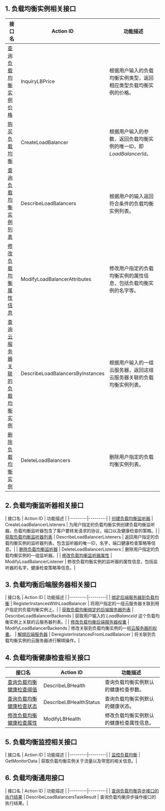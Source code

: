 ## 1. 负载均衡实例相关接口

| 接口名 | Action ID | 功能描述 |
|---------|---------|---------|
| [查询负载均衡实例价格](/doc/api/244/1328) | InquiryLBPrice | 根据用户输入的负载均衡实例类型，返回相应类型负载均衡实例的价格。|
| [购买负载均衡](/doc/api/244/1254)  | CreateLoadBalancer | 根据用户输入的参数，返回负载均衡实例的唯一ID，即 *LoadBalancerId*。|
| [查询负载均衡实例列表](/doc/api/244/1261) | DescribeLoadBalancers | 根据用户的输入返回符合条件的负载均衡实例列表。|
| [修改负载均衡属性信息](/doc/api/244/修改负载均衡属性信息) | ModifyLoadBalancerAttributes |  修改用户指定的负载均衡实例的属性信息，包括负载均衡实例的名字等。|
| [查询云服务器关联的负载均衡实例](/doc/api/244/查询云服务器关联的负载均衡实例) | DescribeLoadBalancersByInstances | 根据用户输入的一组云服务器，返回这组云服务器关联的负载均衡实例列表。|
| [删除负载均衡实例](/doc/api/244/删除负载均衡)| DeleteLoadBalancers | 删除用户指定的负载均衡实例列表。|

## 2. 负载均衡监听器相关接口
| 接口名 | Action ID | 功能描述 |
|---------|---------|
|  [创建负载均衡监听器](/doc/api/244/创建负载均衡监听器)  | CreateLoadBalancerListeners | 为用户指定的负载均衡实例创建负载均衡监听器。负载均衡监听器包含了客户要转发请求的协议，端口以及健康检查的策略。|
| [获取负载均衡监听器列表](/doc/api/244/获取负载均衡监听器列表) | DescribeLoadBalancerListeners | 返回用户指定的负载均衡实例的监听器列表。包含监听器的唯一ID，名字，端口健康检查策略等信息。|
| [删除负载均衡监听器](/doc/api/244/删除负载均衡监听器)  | DeleteLoadBalancerListeners |  删除用户指定的负载均衡实例的一组监听器。|
| [修改负载均衡监听器属性](/doc/api/244/修改负载均衡监听器属性)  | ModifyLoadBalancerListener |  修改负载均衡实例的监听器的属性信息，包括监听器的名字，健康检查策略等信息。|

## 3. 负载均衡后端服务器相关接口
| 接口名 | Action ID | 功能描述 |
|---------|---------|
| [绑定后端服务器到负载均衡](/doc/api/244/绑定后端服务器到负载均衡) | RegisterInstancesWithLoadBalancer | 将用户指定的一组云服务器关联到用户指定的负载均衡实例上。|
| [获取负载均衡绑定的后端服务器列表](/doc/api/244/获取负载均衡绑定的后端服务器列表) | DescribeLoadBalancerBackends | 获取用户输入的 *LoadBalanceId* 这个负载均衡实例上关联的云服务器列表。| 
|  [修改负载均衡后端服务器权重](/doc/api/244/修改负载均衡器后端服务器权重) | ModifyLoadBalancerBackends | 修改关联到负载均衡实例的一组[云服务器的权重](http://tcecqpoc.fsphere.cn/doc/product/214/%E5%8A%9F%E8%83%BD%E4%BB%8B%E7%BB%8D#1.3.-.E5.90.8E.E7.AB.AF.E6.9C.8D.E5.8A.A1.E5.99.A8.E6.9D.83.E9.87.8D.E9.85.8D.E7.BD.AE)。
|  [解绑后端服务器](/doc/api/244/解绑后端服务器) | DeregisterInstancesFromLoadBalancer | 将关联到负载均衡实例的云服务器进行解绑操作。|

## 4. 负载均衡健康检查相关接口
| 接口名 | Action ID | 功能描述 |
|---------|---------|---------|
| [查询负载均衡健康检查阈值](/doc/document/api/214/1326) | DescribeLBHealth | 查询负载均衡实例默认的健康检查参数。|
| [查询负载均衡健康检查状态](/doc/api/244/查询负载均衡健康检查状态) | DescribeLBHealthStatus | 查询负载均衡实例默认的健康状态。|
| [修改负载均衡健康检查属性](/doc/api/244/修改负载均衡健康检查属性) | ModifyLBHealth | 修改负载均衡实例默认的健康检查属性信息。|

## 5. 负载均衡监控相关接口
| 接口名 | Action ID | 功能描述 |
|---------|---------|
| [监控负载均衡](http://tcecqpoc.fsphere.cn/doc/api/244/%E8%B4%9F%E8%BD%BD%E5%9D%87%E8%A1%A1%E7%9B%91%E6%8E%A7%E6%8E%A5%E5%8F%A3) | GetMonitorData | 获取负载均衡实例关于流量以及带宽的相关信息。| 


## 6. 负载均衡通用接口
| 接口名 | Action ID | 功能描述 |
|---------|---------|
| [查询负载均衡异步接口的执行结果](/doc/api/244/4007) | DescribeLoadBalancersTaskResult | 查询负载均衡异步操作接口的执行结果。|


